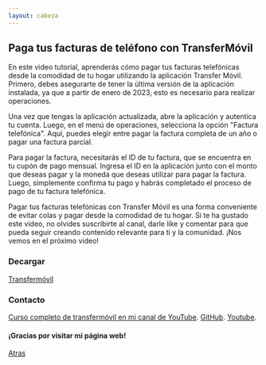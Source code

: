 ```yaml
---
layout: cabeza
---
```


## Paga tus facturas de teléfono con TransferMóvil

En este video tutorial, aprenderás cómo pagar tus facturas telefónicas desde la comodidad de tu hogar utilizando la aplicación Transfer Móvil. Primero, debes asegurarte de tener la última versión de la aplicación instalada, ya que a partir de enero de 2023, esto es necesario para realizar operaciones.

Una vez que tengas la aplicación actualizada, abre la aplicación y autentica tu cuenta. Luego, en el menú de operaciones, selecciona la opción "Factura telefónica". Aquí, puedes elegir entre pagar la factura completa de un año o pagar una factura parcial.

Para pagar la factura, necesitarás el ID de tu factura, que se encuentra en tu cupón de pago mensual. Ingresa el ID en la aplicación junto con el monto que deseas pagar y la moneda que deseas utilizar para pagar la factura. Luego, simplemente confirma tu pago y habrás completado el proceso de pago de tu factura telefónica.

Pagar tus facturas telefónicas con Transfer Móvil es una forma conveniente de evitar colas y pagar desde la comodidad de tu hogar. Si te ha gustado este video, no olvides suscribirte al canal, darle like y comentar para que pueda seguir creando contenido relevante para ti y la comunidad. ¡Nos vemos en el próximo video!

### Decargar

[Transfermóvil](https://www.etecsa.cu/es/aplicaciones/transfermovil)

### Contacto

[Curso completo de transfermóvil en mi canal de YouTube](https://youtube.com/playlist?list=PL9Lgme4PR4XDbaGv87gfR5AupKot9yf5Z).
[GitHub](https://github.com/Infor-Mayo).
[Youtube](https://youtube.com/@Infor-Mayo).

#### ¡Gracias por visitar mi página web!

[Atras](./1-curso-completo-transfermovil.md) 
